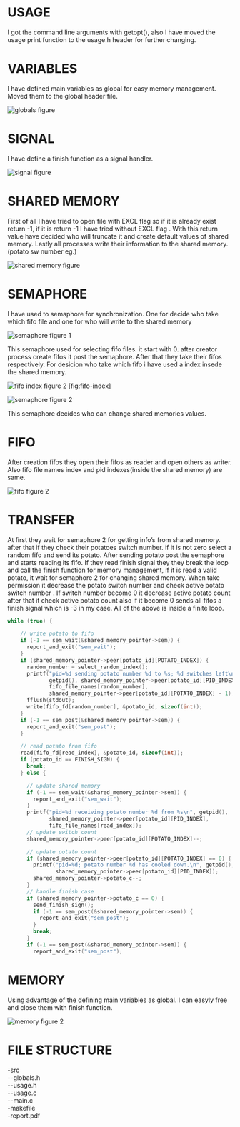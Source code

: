 USAGE
=====

I got the command line arguments with getopt(), also I have moved the
usage print function to the usage.h header for further changing.

VARIABLES
=========

I have defined main variables as global for easy memory management.
Moved them to the global header file.

![globals figure](latex/globals.png "fig:") 

SIGNAL
======

I have define a finish function as a signal handler.

![signal figure](latex/signal.png "fig:") 

SHARED MEMORY
=============

First of all I have tried to open file with EXCL flag so if it is
already exist return -1, if it is return -1 I have tried without EXCL
flag . With this return value have decided who will truncate it and
create default values of shared memory. Lastly all processes write their
information to the shared memory.(potato sw number eg.)

![shared memory figure](latex/shared.png "fig:") 

SEMAPHORE
=========

I have used to semaphore for synchronization. One for decide who take
which fifo file and one for who will write to the shared memory

![semaphore figure 1](latex/sem1.png "fig:") 

This semaphore used for selecting fifo files. it start with 0. after
creator process create fifos it post the semaphore. After that they take
their fifos respectively. For desicion who take which fifo i have used a
index insede the shared memory.

![fifo index figure 2](latex/shrm-fifo-index.png "fig:") [fig:fifo-index]

![semaphore figure 2](latex/sem2.png "fig:") 

This semaphore decides who can change shared memories values.

FIFO
====

After creation fifos they open their fifos as reader and open others as
writer. Also fifo file names index and pid indexes(inside the shared
memory) are same.

![fifo figure 2](latex/fifo-open.png "fig:") 

TRANSFER
========

At first they wait for semaphore 2 for getting info’s from shared
memory. after that if they check their potatoes switch number. if it is
not zero select a random fifo and send its potato. After sending potato
post the semaphore and starts reading its fifo. If they read finish
signal they they break the loop and call the finish function for memory
management, if it is read a valid potato, it wait for semaphore 2 for
changing shared memory. When take permission it decrease the potato
switch number and check active potato switch number . If switch number
become 0 it decrease active potato count after that it check active
potato count also if it become 0 sends all fifos a finish signal which
is -3 in my case. All of the above is inside a finite loop.

```c
while (true) {

    // write potato to fifo
    if (-1 == sem_wait(&shared_memory_pointer->sem)) {
      report_and_exit("sem_wait");
    }
    if (shared_memory_pointer->peer[potato_id][POTATO_INDEX]) {
      random_number = select_random_index();
      printf("pid=%d sending potato number %d to %s; %d switches left\n",
             getpid(), shared_memory_pointer->peer[potato_id][PID_INDEX],
             fifo_file_names[random_number],
             shared_memory_pointer->peer[potato_id][POTATO_INDEX] - 1);
      fflush(stdout);
      write(fifo_fd[random_number], &potato_id, sizeof(int));
    }
    if (-1 == sem_post(&shared_memory_pointer->sem)) {
      report_and_exit("sem_post");
    }

    // read potato from fifo
    read(fifo_fd[read_index], &potato_id, sizeof(int));
    if (potato_id == FINISH_SIGN) {
      break;
    } else {

      // update shared memory
      if (-1 == sem_wait(&shared_memory_pointer->sem)) {
        report_and_exit("sem_wait");
      }
      printf("pid=%d receiving potato number %d from %s\n", getpid(),
             shared_memory_pointer->peer[potato_id][PID_INDEX],
             fifo_file_names[read_index]);
      // update switch count
      shared_memory_pointer->peer[potato_id][POTATO_INDEX]--;

      // update potato count
      if (shared_memory_pointer->peer[potato_id][POTATO_INDEX] == 0) {
        printf("pid=%d; potato number %d has cooled down.\n", getpid(),
               shared_memory_pointer->peer[potato_id][PID_INDEX]);
        shared_memory_pointer->potato_c--;
      }
      // handle finish case
      if (shared_memory_pointer->potato_c == 0) {
        send_finish_sign();
        if (-1 == sem_post(&shared_memory_pointer->sem)) {
          report_and_exit("sem_post");
        }
        break;
      }
      if (-1 == sem_post(&shared_memory_pointer->sem)) {
        report_and_exit("sem_post");
```

MEMORY
======

Using advantage of the defining main variables as global. I can easyly
free and close them with finish function.

![memory figure 2](latex/memory.png "fig:")

FILE STRUCTURE
==============

-src <br>
--globals.h<br>
--usage.h<br>
--usage.c<br>
--main.c <br>
-makefile<br>
-report.pdf<br>
